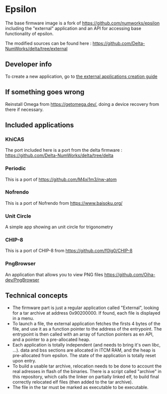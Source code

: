 # Epsilon

The base firmware image is a fork of https://github.com/numworks/epsilon including
the "external" application and an API for accessing base functionality of epsilon.

The modified sources can be found here : https://github.com/Delta-NumWorks/delta/tree/external

## Developer info

To create a new application, go to [the external applications creation guide](docs/new-app.md)

## If something goes wrong

Reinstall Omega from https://getomega.dev/, doing a device recovery from there if necessary.

## Included applications

### KhiCAS

The port included here is a port from the delta firmware : https://github.com/Delta-NumWorks/delta/tree/delta

### Periodic

This is a port of https://github.com/M4xi1m3/nw-atom

### Nofrendo

This is a port of Nofrendo from https://www.baisoku.org/

### Unit Circle

A simple app showing an unit circle for trigonometry

### CHIP-8

This is a port of CHIP-8 from https://github.com/f0lg0/CHIP-8

### PngBrowser

An application that allows you to view PNG files https://github.com/Oiha-dev/PngBrowser

## Technical concepts

- The firmware part is just a regular application called "External", looking for a tar archive at address 0x90200000. If found, each file is displayed in a menu.
- To launch a file, the external application fetches the firsts 4 bytes of the file, and use it as a function pointer to the address of the entrypoint. The entrypoint is then called with an array of function pointers as en API, and a pointer to a pre-allocated heap.
- Each application is totally independent (and needs to bring it's own libc, ...). data and bss sections are allocated in ITCM RAM, and the heap is pre-allocated from epsilon. The state of the application is totally reset upon entry.
- To build a usable tar archive, relocation needs to be done to account the real adresses in flash of the binaries. There is a script called "archive" in this repository, which calls the linker on partially linked elf, to build final correctly relocated elf files (then added to the tar archive).
- The file in the tar must be marked as executable to be executable.
